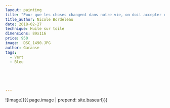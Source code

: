 ```yaml
---
layout: painting
title: "Pour que les choses changent dans notre vie, on doit accepter de laisser aller ce qui ne nous ressemble plus."  
title_author: Nicole Bordeleau
date: 2018-02-27
technique: Huile sur toile 
dimensions: 89x116
price: 950
image:  DSC_1490.JPG
author: Garanse
tags:
  - Vert
  - Bleu
  
  
  
  
  
---
```

![Image]({{ page.image | prepend: site.baseurl}})

